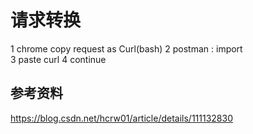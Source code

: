 # 请求转换

1 chrome copy request as Curl(bash)
2 postman : import   
3 paste curl 
4 continue

## 参考资料 

https://blog.csdn.net/hcrw01/article/details/111132830